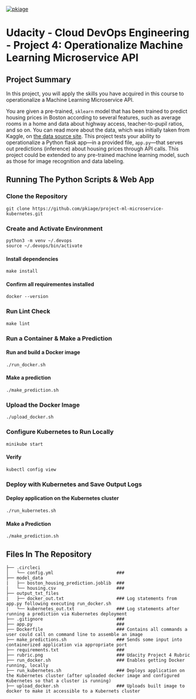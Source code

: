 [![pkiage](https://circleci.com/gh/pkiage/project-ml-microservice-kubernetes.svg?style=svg)](https://app.circleci.com/pipelines/github/pkiage/project-ml-microservice-kubernetes)

# Udacity - Cloud DevOps Engineering - Project 4: Operationalize Machine Learning Microservice API

## Project Summary

In this project, you will apply the skills you have acquired in this course to operationalize a Machine Learning Microservice API. 

You are given a pre-trained, `sklearn` model that has been trained to predict housing prices in Boston according to several features, such as average rooms in a home and data about highway access, teacher-to-pupil ratios, and so on. You can read more about the data, which was initially taken from Kaggle, on [the data source site](https://www.kaggle.com/c/boston-housing). This project tests your ability to operationalize a Python flask app—in a provided file, `app.py`—that serves out predictions (inference) about housing prices through API calls. This project could be extended to any pre-trained machine learning model, such as those for image recognition and data labeling.

## Running The Python Scripts & Web App

### Clone the Repository

```shell
git clone https://github.com/pkiage/project-ml-microservice-kubernetes.git
```

### Create and Activate Environment

```shell
python3 -m venv ~/.devops
source ~/.devops/bin/activate
```
#### Install dependencies

```shell
make install
```

#### Confirm all requirementes installed

```shell
docker --version
```

### Run Lint Check

```shell
make lint
```

### Run a Container & Make a Prediction

#### Run and build a Docker image

```shell
./run_docker.sh
```

#### Make a prediction

```shell
./make_prediction.sh
```

### Upload the Docker Image

```shell
./upload_docker.sh
```

### Configure Kubernetes to Run Locally

```shell
minikube start
```

#### Verify

```shell
kubectl config view
```

### Deploy with Kubernetes and Save Output Logs

#### Deploy application on the Kubernetes cluster

```shell
./run_kubernetes.sh
```

#### Make a Prediction

```shell
./make_prediction.sh
```

## Files In The Repository
```folder-structure
├── .circleci               
│   └── config.yml                        ### 
├── model_data  
|   ├── boston_housing_prediction.joblib  ###
|   └── housing.csv                       ###  
├── output_txt_files 
|   ├── docker_out.txt                    ### Log statements from app.py following executing run_docker.sh
|   └── kubernetes_out.txt                ### Log statements after running a prediction via Kubernetes deployment
├── .gitignore                            ###
├── app.py                                ###
├── Dockerfile                            ### Contains all commands a user could call on command line to assemble an image
├── make_predictions.sh                   ### Sends some input into containerized application via appropriate port
├── requirements.txt                      ###
├── rubric.png                            ### Udacity Project 4 Rubric
├── run_docker.sh                         ### Enables getting Docker running, locally
├── run_kubernetes.sh                     ### Deploys application on the Kubernetes cluster (after uploaded docker image and configured Kubernetes so that a cluster is running)
├── upload_docker.sh                      ### Uploads built image to docker to make it accessible to a Kubernets cluster
```